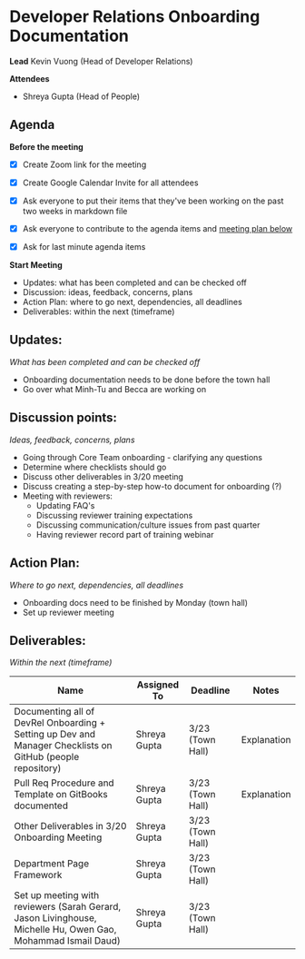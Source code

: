 # Developer Relations Onboarding Documentation

**Lead**
Kevin Vuong (Head of Developer Relations)

**Attendees**

* Shreya Gupta (Head of People)

## Agenda

**Before the meeting**

- [x] Create Zoom link for the meeting
- [x] Create Google Calendar Invite for all attendees
- [x] Ask everyone to put their items that they've been working on the past two weeks in markdown file
- [x] Ask everyone to contribute to the agenda items and [meeting plan below](https://github.com/shreyagupta98/people/blob/master/meeting_template.md#updates)

- [x] Ask for last minute agenda items

**Start Meeting**

* Updates: what has been completed and can be checked off
* Discussion: ideas, feedback, concerns, plans
* Action Plan: where to go next, dependencies, all deadlines
* Deliverables: within the next (timeframe)

## Updates:

*What has been completed and can be checked off*

* Onboarding documentation needs to be done before the town hall
* Go over what Minh-Tu and Becca are working on

## Discussion points:

*Ideas, feedback, concerns, plans*

* Going through Core Team onboarding - clarifying any questions
* Determine where checklists should go
* Discuss other deliverables in 3/20 meeting
* Discuss creating a step-by-step how-to document for onboarding (?)
* Meeting with reviewers:
  - Updating FAQ's
  - Discussing reviewer training expectations
  - Discussing communication/culture issues from past quarter
  - Having reviewer record part of training webinar

## Action Plan:

*Where to go next, dependencies, all deadlines*

* Onboarding docs need to be finished by Monday (town hall)
* Set up reviewer meeting

## Deliverables:

*Within the next (timeframe)*

| Name                                                         | Assigned To  | Deadline         | Notes       |
| ------------------------------------------------------------ | ------------ | ---------------- | ----------- |
| Documenting all of DevRel Onboarding + Setting up Dev and Manager Checklists on GitHub (people repository) | Shreya Gupta | 3/23 (Town Hall) | Explanation |
| Pull Req Procedure and Template on GitBooks documented       | Shreya Gupta | 3/23 (Town Hall) | Explanation |
| Other Deliverables in 3/20 Onboarding Meeting                | Shreya Gupta | 3/23 (Town Hall) |             |
| Department Page Framework                                    | Shreya Gupta | 3/23 (Town Hall) |             |
| Set up meeting with reviewers (Sarah Gerard, Jason Livinghouse, Michelle Hu, Owen Gao, Mohammad Ismail Daud) | Shreya Gupta | 3/23 (Town Hall) |             |
